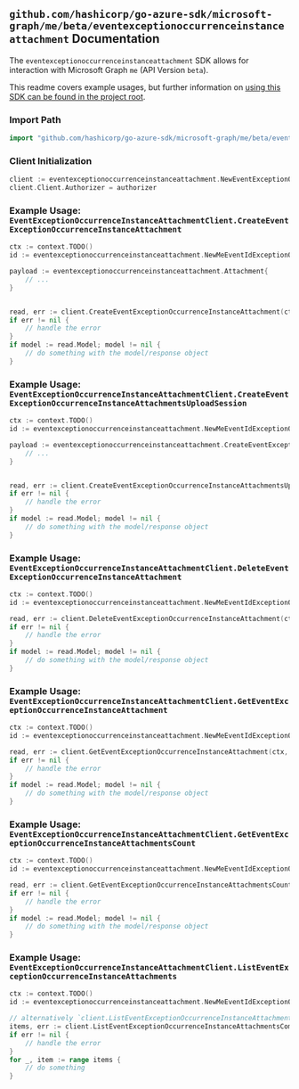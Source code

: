 
## `github.com/hashicorp/go-azure-sdk/microsoft-graph/me/beta/eventexceptionoccurrenceinstanceattachment` Documentation

The `eventexceptionoccurrenceinstanceattachment` SDK allows for interaction with Microsoft Graph `me` (API Version `beta`).

This readme covers example usages, but further information on [using this SDK can be found in the project root](https://github.com/hashicorp/go-azure-sdk/tree/main/docs).

### Import Path

```go
import "github.com/hashicorp/go-azure-sdk/microsoft-graph/me/beta/eventexceptionoccurrenceinstanceattachment"
```


### Client Initialization

```go
client := eventexceptionoccurrenceinstanceattachment.NewEventExceptionOccurrenceInstanceAttachmentClientWithBaseURI("https://graph.microsoft.com")
client.Client.Authorizer = authorizer
```


### Example Usage: `EventExceptionOccurrenceInstanceAttachmentClient.CreateEventExceptionOccurrenceInstanceAttachment`

```go
ctx := context.TODO()
id := eventexceptionoccurrenceinstanceattachment.NewMeEventIdExceptionOccurrenceIdInstanceID("eventId", "eventId1", "eventId2")

payload := eventexceptionoccurrenceinstanceattachment.Attachment{
	// ...
}


read, err := client.CreateEventExceptionOccurrenceInstanceAttachment(ctx, id, payload, eventexceptionoccurrenceinstanceattachment.DefaultCreateEventExceptionOccurrenceInstanceAttachmentOperationOptions())
if err != nil {
	// handle the error
}
if model := read.Model; model != nil {
	// do something with the model/response object
}
```


### Example Usage: `EventExceptionOccurrenceInstanceAttachmentClient.CreateEventExceptionOccurrenceInstanceAttachmentsUploadSession`

```go
ctx := context.TODO()
id := eventexceptionoccurrenceinstanceattachment.NewMeEventIdExceptionOccurrenceIdInstanceID("eventId", "eventId1", "eventId2")

payload := eventexceptionoccurrenceinstanceattachment.CreateEventExceptionOccurrenceInstanceAttachmentsUploadSessionRequest{
	// ...
}


read, err := client.CreateEventExceptionOccurrenceInstanceAttachmentsUploadSession(ctx, id, payload, eventexceptionoccurrenceinstanceattachment.DefaultCreateEventExceptionOccurrenceInstanceAttachmentsUploadSessionOperationOptions())
if err != nil {
	// handle the error
}
if model := read.Model; model != nil {
	// do something with the model/response object
}
```


### Example Usage: `EventExceptionOccurrenceInstanceAttachmentClient.DeleteEventExceptionOccurrenceInstanceAttachment`

```go
ctx := context.TODO()
id := eventexceptionoccurrenceinstanceattachment.NewMeEventIdExceptionOccurrenceIdInstanceIdAttachmentID("eventId", "eventId1", "eventId2", "attachmentId")

read, err := client.DeleteEventExceptionOccurrenceInstanceAttachment(ctx, id, eventexceptionoccurrenceinstanceattachment.DefaultDeleteEventExceptionOccurrenceInstanceAttachmentOperationOptions())
if err != nil {
	// handle the error
}
if model := read.Model; model != nil {
	// do something with the model/response object
}
```


### Example Usage: `EventExceptionOccurrenceInstanceAttachmentClient.GetEventExceptionOccurrenceInstanceAttachment`

```go
ctx := context.TODO()
id := eventexceptionoccurrenceinstanceattachment.NewMeEventIdExceptionOccurrenceIdInstanceIdAttachmentID("eventId", "eventId1", "eventId2", "attachmentId")

read, err := client.GetEventExceptionOccurrenceInstanceAttachment(ctx, id, eventexceptionoccurrenceinstanceattachment.DefaultGetEventExceptionOccurrenceInstanceAttachmentOperationOptions())
if err != nil {
	// handle the error
}
if model := read.Model; model != nil {
	// do something with the model/response object
}
```


### Example Usage: `EventExceptionOccurrenceInstanceAttachmentClient.GetEventExceptionOccurrenceInstanceAttachmentsCount`

```go
ctx := context.TODO()
id := eventexceptionoccurrenceinstanceattachment.NewMeEventIdExceptionOccurrenceIdInstanceID("eventId", "eventId1", "eventId2")

read, err := client.GetEventExceptionOccurrenceInstanceAttachmentsCount(ctx, id, eventexceptionoccurrenceinstanceattachment.DefaultGetEventExceptionOccurrenceInstanceAttachmentsCountOperationOptions())
if err != nil {
	// handle the error
}
if model := read.Model; model != nil {
	// do something with the model/response object
}
```


### Example Usage: `EventExceptionOccurrenceInstanceAttachmentClient.ListEventExceptionOccurrenceInstanceAttachments`

```go
ctx := context.TODO()
id := eventexceptionoccurrenceinstanceattachment.NewMeEventIdExceptionOccurrenceIdInstanceID("eventId", "eventId1", "eventId2")

// alternatively `client.ListEventExceptionOccurrenceInstanceAttachments(ctx, id, eventexceptionoccurrenceinstanceattachment.DefaultListEventExceptionOccurrenceInstanceAttachmentsOperationOptions())` can be used to do batched pagination
items, err := client.ListEventExceptionOccurrenceInstanceAttachmentsComplete(ctx, id, eventexceptionoccurrenceinstanceattachment.DefaultListEventExceptionOccurrenceInstanceAttachmentsOperationOptions())
if err != nil {
	// handle the error
}
for _, item := range items {
	// do something
}
```
